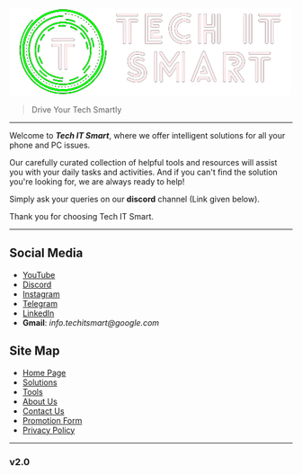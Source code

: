 ![Tech IT Smart](assets/logo.png)
>Drive Your Tech Smartly

---
Welcome to **_Tech IT Smart_**, where we offer intelligent solutions for all your phone and PC issues.

Our carefully curated collection of helpful tools and resources will assist you with your daily tasks and activities. And if you can't find the solution you're looking for, we are always ready to help!

Simply ask your queries on our **discord** channel (Link given below).

Thank you for choosing Tech IT Smart.

---

Social Media
---
- [YouTube](https://www.youtube.com/@Techitsmartofficial)
- [Discord](https://discord.gg/HEbRJVaqp2)
- [Instagram](https://www.instagram.com/techitsmartofficial/)
- [Telegram](https://t.me/TechITsmart)
- [LinkedIn](https://www.linkedin.com/company/tech-it-smart/)
- **Gmail**: _info.techitsmart@google.com_


Site Map
---
- [Home Page](https://tech-it-smart.github.io)
- [Solutions](https://tech-it-smart.github.io/solutions)
- [Tools](https://tech-it-smart.github.io/tools)
- [About Us](https://tech-it-smart.github.io/about-us.html)
- [Contact Us](https://tech-it-smart.github.io/contact-us.html)
- [Promotion Form](https://tech-it-smart.github.io/promotion.html)
- [Privacy Policy](https://tech-it-smart.github.io/privacy-policy.html)

---
### **v2.0**